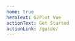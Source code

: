```yaml
---
home: true
heroText: G2Plot Vue
actionText: Get Started
actionLink: /guide/
---
```


<script>
export default {
  render() {
    return `Vue Demo`
  }
}
</script>
